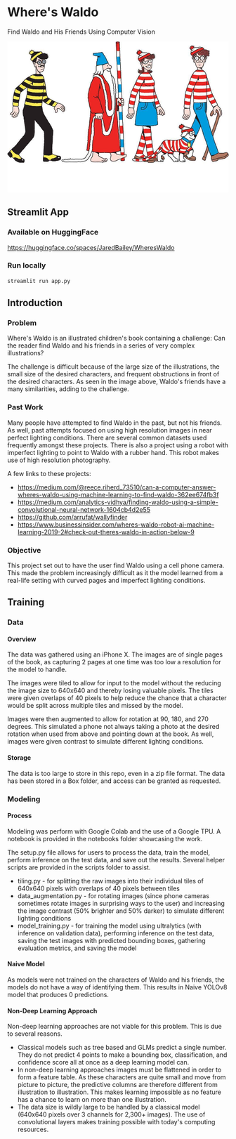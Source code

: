 # Where's Waldo
Find Waldo and His Friends Using Computer Vision

![Image](https://github.com/JaredBaileyDuke/wheres-waldo/blob/main/images/Waldo_Friends.jpg)

## Streamlit App
### Available on HuggingFace
https://huggingface.co/spaces/JaredBailey/WheresWaldo

### Run locally
```bash
streamlit run app.py
```

## Introduction
### Problem
Where's Waldo is an illustrated children's book containing a challenge: Can the reader find Waldo and his friends in a series of very complex illustrations? 

The challenge is difficult because of the large size of the illustrations, the small size of the desired characters, and frequent obstructions in front of the desired characters. As seen in the image above, Waldo's friends have a many similarities, adding to the challenge.

### Past Work
Many people have attempted to find Waldo in the past, but not his friends. As well, past attempts focused on using high resolution images in near perfect lighting conditions. There are several common datasets used frequently amongst these projects. There is also a project using a robot with imperfect lighting to point to Waldo with a rubber hand. This robot makes use of high resolution photography.

A few links to these projects:
- https://medium.com/@reece.riherd_73510/can-a-computer-answer-wheres-waldo-using-machine-learning-to-find-waldo-362ee674fb3f
- https://medium.com/analytics-vidhya/finding-waldo-using-a-simple-convolutional-neural-network-1604cb4d2e55
- https://github.com/arrufat/wallyfinder
- https://www.businessinsider.com/wheres-waldo-robot-ai-machine-learning-2019-2#check-out-theres-waldo-in-action-below-9

### Objective
This project set out to have the user find Waldo using a cell phone camera. This made the problem increasingly difficult as it the model learned from a real-life setting with curved pages and imperfect lighting conditions. 

## Training
### Data
#### Overview
The data was gathered using an iPhone X. The images are of single pages of the book, as capturing 2 pages at one time was too low a resolution for the model to handle.

The images were tiled to allow for input to the model without the reducing the image size to 640x640 and thereby losing valuable pixels. The tiles were given overlaps of 40 pixels to help reduce the chance that a character would be split across multiple tiles and missed by the model.

Images were then augmented to allow for rotation at 90, 180, and 270 degrees. This simulated a phone not always taking a photo at the desired rotation when used from above and pointing down at the book. As well, images were given contrast to simulate different lighting conditions.

#### Storage
The data is too large to store in this repo, even in a zip file format. The data has been stored in a Box folder, and access can be granted as requested.

### Modeling
#### Process
Modeling was perform with Google Colab and the use of a Google TPU. A notebook is provided in the notebooks folder showcasing the work.

The setup.py file allows for users to process the data, train the model, perform inference on the test data, and save out the results. Several helper scripts are provided in the scripts folder to assist.
- tiling.py - for splitting the raw images into their individual tiles of 640x640 pixels with overlaps of 40 pixels between tiles
- data_augmentation.py - for rotating images (since phone cameras sometimes rotate images in surprising ways to the user) and increasing the image contrast (50% brighter and 50% darker) to simulate different lighting conditions
- model_training.py - for training the model using ultralytics (with inference on validation data), performing inference on the test data, saving the test images with predicted bounding boxes, gathering evaluation metrics, and saving the model

#### Naive Model
As models were not trained on the characters of Waldo and his friends, the models do not have a way of identifying them. This results in Naive YOLOv8 model that produces 0 predictions.

#### Non-Deep Learning Approach
Non-deep learning approaches are not viable for this problem. This is due to several reasons.
- Classical models such as tree based and GLMs predict a single number. They do not predict 4 points to make a bounding box, classification, and confidence score all at once as a deep learning model can.
- In non-deep learning approaches images must be flattened in order to form a feature table. As these characters are quite small and move from picture to picture, the predictive columns are therefore different from illustration to illustration. This makes learning impossible as no feature has a chance to learn on more than one illustration.
- The data size is wildly large to be handled by a classical model (640x640 pixels over 3 channels for 2,300+ images). The use of convolutional layers makes training possible with today's computing resources.
